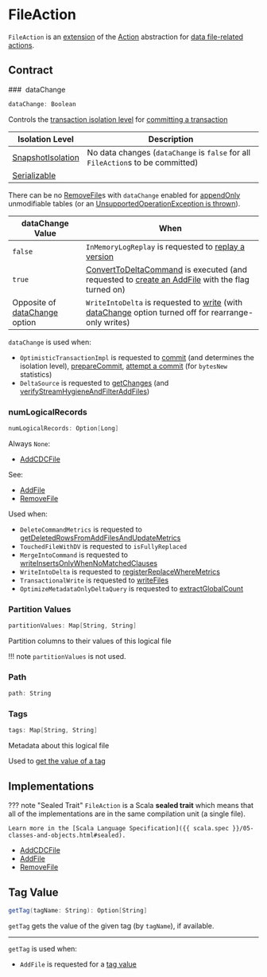# FileAction

`FileAction` is an [extension](#contract) of the [Action](Action.md) abstraction for [data file-related actions](#implementations).

## Contract

### <span id="dataChange"> dataChange

```scala
dataChange: Boolean
```

Controls the [transaction isolation level](IsolationLevel.md) for [committing a transaction](OptimisticTransactionImpl.md#commit)

Isolation Level | Description
----------------|---------
 [SnapshotIsolation](IsolationLevel.md#SnapshotIsolation) | No data changes (`dataChange` is `false` for all `FileAction`s to be committed)
 [Serializable](IsolationLevel.md#Serializable) | &nbsp;

There can be no [RemoveFile](RemoveFile.md)s with `dataChange` enabled for [appendOnly](DeltaConfigs.md#appendOnly) unmodifiable tables (or an [UnsupportedOperationException is thrown](DeltaLog.md#assertRemovable)).

dataChange Value | When
-----------------|---------
 `false` | `InMemoryLogReplay` is requested to [replay a version](InMemoryLogReplay.md#append)
 `true` | [ConvertToDeltaCommand](commands/convert/ConvertToDeltaCommand.md) is executed (and requested to [create an AddFile](commands/convert/ConvertToDeltaCommand.md#createAddFile) with the flag turned on)
 Opposite of [dataChange](delta/options.md#dataChange) option | `WriteIntoDelta` is requested to [write](commands/WriteIntoDelta.md#write) (with [dataChange](delta/options.md#dataChange) option turned off for rearrange-only writes)

`dataChange` is used when:

* `OptimisticTransactionImpl` is requested to [commit](OptimisticTransactionImpl.md#commit) (and determines the isolation level), [prepareCommit](OptimisticTransactionImpl.md#prepareCommit), [attempt a commit](OptimisticTransactionImpl.md#doCommit) (for `bytesNew` statistics)
* `DeltaSource` is requested to [getChanges](delta/DeltaSource.md#getChanges) (and [verifyStreamHygieneAndFilterAddFiles](delta/DeltaSource.md#verifyStreamHygieneAndFilterAddFiles))

### <span id="numLogicalRecords"> numLogicalRecords

```scala
numLogicalRecords: Option[Long]
```

Always `None`:

* [AddCDCFile](AddCDCFile.md#numLogicalRecords)

See:

* [AddFile](AddFile.md#numLogicalRecords)
* [RemoveFile](RemoveFile.md#numLogicalRecords)

Used when:

* `DeleteCommandMetrics` is requested to [getDeletedRowsFromAddFilesAndUpdateMetrics](commands/delete/DeleteCommandMetrics.md#getDeletedRowsFromAddFilesAndUpdateMetrics)
* `TouchedFileWithDV` is requested to `isFullyReplaced`
* `MergeIntoCommand` is requested to [writeInsertsOnlyWhenNoMatchedClauses](commands/merge/MergeIntoCommand.md#writeInsertsOnlyWhenNoMatchedClauses)
* `WriteIntoDelta` is requested to [registerReplaceWhereMetrics](commands/WriteIntoDelta.md#registerReplaceWhereMetrics)
* `TransactionalWrite` is requested to [writeFiles](TransactionalWrite.md#writeFiles)
* `OptimizeMetadataOnlyDeltaQuery` is requested to [extractGlobalCount](data-skipping/OptimizeMetadataOnlyDeltaQuery.md#extractGlobalCount)

### <span id="partitionValues"> Partition Values

```scala
partitionValues: Map[String, String]
```

Partition columns to their values of this logical file

!!! note
    `partitionValues` is not used.

### Path

```scala
path: String
```

### Tags

```scala
tags: Map[String, String]
```

Metadata about this logical file

Used to [get the value of a tag](#getTag)

## Implementations

??? note "Sealed Trait"
    `FileAction` is a Scala **sealed trait** which means that all of the implementations are in the same compilation unit (a single file).

    Learn more in the [Scala Language Specification]({{ scala.spec }}/05-classes-and-objects.html#sealed).

* [AddCDCFile](AddCDCFile.md)
* [AddFile](AddFile.md)
* [RemoveFile](RemoveFile.md)

## <span id="getTag"> Tag Value

```scala
getTag(tagName: String): Option[String]
```

`getTag` gets the value of the given tag (by `tagName`), if available.

---

`getTag` is used when:

* `AddFile` is requested for a [tag value](AddFile.md#tag)
